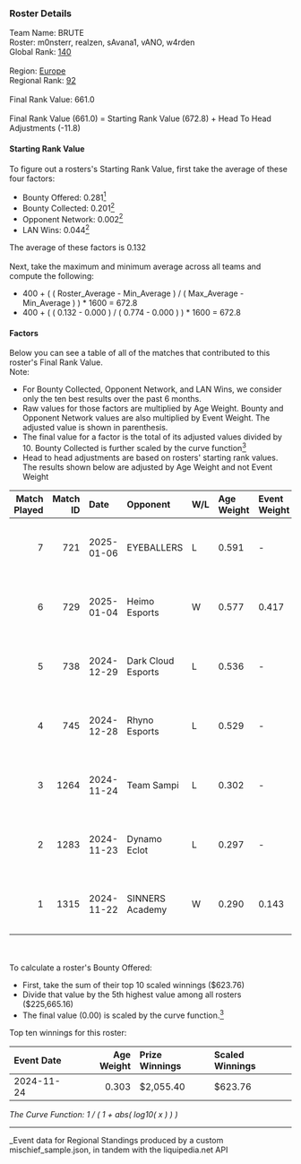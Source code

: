 ### Roster Details<br />
Team Name: BRUTE<br />
Roster: m0nsterr, realzen, sAvana1, vANO, w4rden<br />
Global Rank: [140](../../standings_global_2025_04_07.md)<br />
<br />
Region: [Europe]( ../../standings_europe_2025_04_07.md)<br />
Regional Rank: [92]( ../../standings_europe_2025_04_07.md)<br />
<br />
Final Rank Value:  661.0<br />
<br />
Final Rank Value (661.0) = Starting Rank Value (672.8) + Head To Head Adjustments (-11.8)<br />

#### Starting Rank Value<br />
To figure out a rosters's Starting Rank Value, first take the average of these four factors:<br />
- Bounty Offered: 0.281[<sup>1</sup>](#table2)
- Bounty Collected: 0.201[<sup>2</sup>](#table1)
- Opponent Network: 0.002[<sup>2</sup>](#table1)
- LAN Wins: 0.044[<sup>2</sup>](#table1)

The average of these factors is 0.132<br />
<br />
Next, take the maximum and minimum average across all teams and compute the following:<br />
- 400 + ( ( Roster_Average - Min_Average ) / ( Max_Average - Min_Average ) ) * 1600 = 672.8
- 400 + ( ( 0.132 - 0.000 ) / ( 0.774 - 0.000 ) ) * 1600 = 672.8


#### Factors<br />
Below you can see a table of all of the matches that contributed to this roster's Final Rank Value.<br />
Note:<br />

- For Bounty Collected, Opponent Network, and LAN Wins, we consider only the ten best results over the past 6 months.
- Raw values for those factors are multiplied by Age Weight. Bounty and Opponent Network values are also multiplied by Event Weight. The adjusted value is shown in parenthesis.
- The final value for a factor is the total of its adjusted values divided by 10. Bounty Collected is further scaled by the curve function[<sup>3</sup>](#curveFunction)
- Head to head adjustments are based on rosters' starting rank values. The results shown below are adjusted by Age Weight and not Event Weight
<span id="table1"></span><br />


| Match Played | Match ID | Date       | Opponent           | W/L | Age Weight | Event Weight | Bounty Collected | Opponent Network | LAN Wins  | H2H Adj. | Roster                                   |
| -: | -: | :- | :- | :- | :- | :- | :- | :- | :- | -: | :- |
|            7 |      721 | 2025-01-06 | EYEBALLERS         | L   | 0.591      | -            | -                | -                | -         |    -7.03 | m0nsterr, realzen, sAvana1, vANO, w4rden |
|            6 |      729 | 2025-01-04 | Heimo Esports      | W   | 0.577      | 0.417        | 0.004 (0.001)    | 0.076 (0.018)    | 0 (0.000) |     9.35 | m0nsterr, M1key, realzen, vANO, w4rden   |
|            5 |      738 | 2024-12-29 | Dark Cloud Esports | L   | 0.536      | -            | -                | -                | -         |    -7.02 | m0nsterr, realzen, SiKO, vANO, w4rden    |
|            4 |      745 | 2024-12-28 | Rhyno Esports      | L   | 0.529      | -            | -                | -                | -         |    -5.74 | m0nsterr, realzen, SiKO, vANO, w4rden    |
|            3 |     1264 | 2024-11-24 | Team Sampi         | L   | 0.302      | -            | -                | -                | -         |    -4.54 | m0nsterr, realzen, SiKO, vANO, w4rden    |
|            2 |     1283 | 2024-11-23 | Dynamo Eclot       | L   | 0.297      | -            | -                | -                | -         |    -1.61 | m0nsterr, realzen, SiKO, vANO, w4rden    |
|            1 |     1315 | 2024-11-22 | SINNERS Academy    | W   | 0.290      | 0.143        | 0.001 (0.000)    | 0.039 (0.002)    | 1 (0.290) |     4.84 | m0nsterr, realzen, SiKO, vANO, w4rden    |

<br />
<span id="table2"></span><br />
To calculate a roster's Bounty Offered:<br />

- First, take the sum of their top 10 scaled winnings ($623.76)
- Divide that value by the 5th highest value among all rosters ($225,665.16)
- The final value (0.00) is scaled by the curve function.[<sup>3</sup>](#curveFunction)

Top ten winnings for this roster:<br />

| Event Date | Age Weight | Prize Winnings | Scaled Winnings |
| :- | -: | :- | :- |
| 2024-11-24 |      0.303 | $2,055.40      | $623.76         |


<span id="curveFunction"></span>_The Curve Function: 1 / ( 1 + abs( log10( x ) ) )_<br />

---
_Event data for Regional Standings produced by a custom mischief_sample.json, in tandem with the liquipedia.net API<br />
